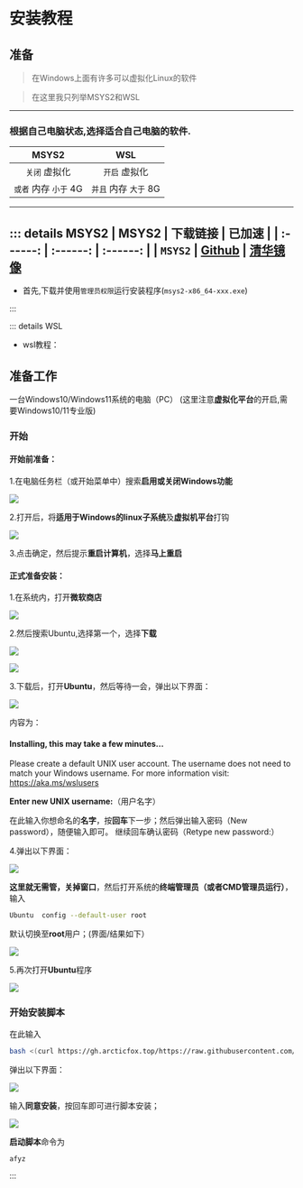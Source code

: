 # 安装教程
## 准备

> 在Windows上面有许多可以虚拟化Linux的软件

>在这里我只列举MSYS2和WSL

---

### 根据自己电脑状态,选择适合自己电脑的软件.

| MSYS2 | WSL |
| :------: | :------: |
| `关闭` 虚拟化 | `开启` 虚拟化 |
| `或者` 内存 `小于` 4G | `并且` 内存 `大于` 8G |

---

::: details MSYS2
| MSYS2 | 下载链接 | 已加速 |
| :------: | :------: | :------: |
| `MSYS2` | [Github](https://github.com/msys2/msys2-installer/releases/download/2024-07-27/msys2-x86_64-20240727.exe) | [清华镜像](https://mirrors.tuna.tsinghua.edu.cn/msys2/distrib/x86_64/msys2-x86_64-20240727.exe)
---
- 首先,下载并使用`管理员权限`运行安装程序(`msys2-x86_64-xxx.exe`)

:::


::: details WSL
- wsl教程：
## 准备工作
 一台Windows10/Windows11系统的电脑（PC）  (这里注意**虚拟化平台**的开启,需要Windows10/11专业版)
### 开始
#### 开始前准备：
1.在电脑任务栏（或开始菜单中）搜索**启用或关闭Windows功能**

![](https://dl.img.timecdn.cn/2024/08/13/QQ_1723550668855.png)

2.打开后，将**适用于Windows的linux子系统**及**虚拟机平台**打钩

![](https://dl.img.timecdn.cn/2024/08/13/QQ_1723550712181.png)

3.点击确定，然后提示**重启计算机**，选择**马上重启**

#### 正式准备安装：
1.在系统内，打开**微软商店**

![](https://dl.img.timecdn.cn/2024/08/13/QQ_1723550749345.png)

2.然后搜索Ubuntu,选择第一个，选择**下载**

![](https://dl2.img.timecdn.cn/2024/08/13/QQ_1723550800610.png)


![](https://dl2.img.timecdn.cn/2024/08/13/QQ_1723550823311.png)


3.下载后，打开**Ubuntu**，然后等待一会，弹出以下界面：

![](https://dl.img.timecdn.cn/2024/08/13/QQ_1723551821914.md.png)

内容为：
#### Installing, this may take a few minutes...
Please create a default UNIX user account. The username does not need to match your Windows username.
For more information visit: https://aka.ms/wslusers

**Enter new UNIX username:**（用户名字）

在此输入你想命名的**名字**，按**回车**下一步；然后弹出输入密码（New password），随便输入即可。 继续回车确认密码（Retype new password:）

4.弹出以下界面：

![](https://dl2.img.timecdn.cn/2024/08/13/QQ_1723552237514.md.png)

**这里就无需管，关掉窗口**，然后打开系统的**终端管理员（或者CMD管理员运行）**，输入
```bash
Ubuntu  config --default-user root
```
默认切换至**root**用户；(界面/结果如下）

![](https://dl2.img.timecdn.cn/2024/08/13/QQ_1723552723640.md.png)

5.再次打开**Ubuntu**程序

![](https://dl3.img.timecdn.cn/2024/08/13/QQ_1723552929831.md.png)

### 开始安装脚本
在此输入
```bash
bash <(curl https://gh.arcticfox.top/https://raw.githubusercontent.com/ArcticFox520/Yunzai-Bot-Script/main/start)
```
弹出以下界面：

![](https://dl.img.timecdn.cn/2024/08/13/QQ_1723553022034.md.png)

输入**同意安装**，按回车即可进行脚本安装；

![](https://dl2.img.timecdn.cn/2024/08/13/QQ_1723553142871.md.png)

**启动脚本**命令为
```
afyz
```

:::

